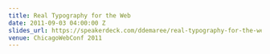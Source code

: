 ```yaml
---
title: Real Typography for the Web
date: 2011-09-03 04:00:00 Z
slides_url: https://speakerdeck.com/ddemaree/real-typography-for-the-web
venue: ChicagoWebConf 2011
---
```



